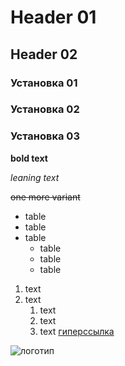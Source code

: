 # Header 01

## Header 02

### Установка 01
### Установка 02
### Установка 03


**bold text**

*leaning text*

~~one more variant~~

*	table
*	table
*	table
	*	table
	*	table
	*	table
1. text
1. text
	1. text
	2. text
	3. text
[гиперссылка](https://github.com/useiteverywhere/4th)

![логотип](https://tr.wikipedia.org/wiki/Dosya:Bootstrap_logo.svg)
